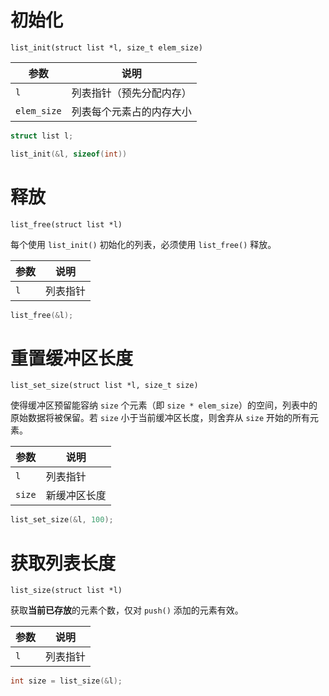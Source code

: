 初始化
======

    list_init(struct list *l, size_t elem_size)

参数         | 说明
------------|----------------------
`l`         | 列表指针（预先分配内存）
`elem_size` | 列表每个元素占的内存大小

```c
struct list l;

list_init(&l, sizeof(int))
```

释放
====

    list_free(struct list *l)

每个使用 `list_init()` 初始化的列表，必须使用 `list_free()` 释放。

参数         | 说明
------------|--------
`l`         | 列表指针

```c
list_free(&l);
```

重置缓冲区长度
============

    list_set_size(struct list *l, size_t size)

使得缓冲区预留能容纳 `size` 个元素（即 `size * elem_size`）的空间，列表中的原始数据将被保留。若 `size` 小于当前缓冲区长度，则舍弃从 `size` 开始的所有元素。

参数    | 说明
-------|-----------
`l`    | 列表指针
`size` | 新缓冲区长度

```c
list_set_size(&l, 100);
```

获取列表长度
==========

    list_size(struct list *l)

获取**当前已存放**的元素个数，仅对 `push()` 添加的元素有效。

参数         | 说明
------------|--------
`l`         | 列表指针

```c
int size = list_size(&l);
```
